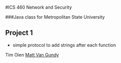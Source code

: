 #ICS 460 Network and Security

###Java class for Metropolitan State University

## Project 1
- simple protocol to add strings after each function

Tim Oien [Matt Van Gundy](https://github.com/mattv23v)